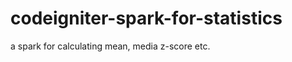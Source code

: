 codeigniter-spark-for-statistics
================================

a spark for calculating mean, media z-score etc.
